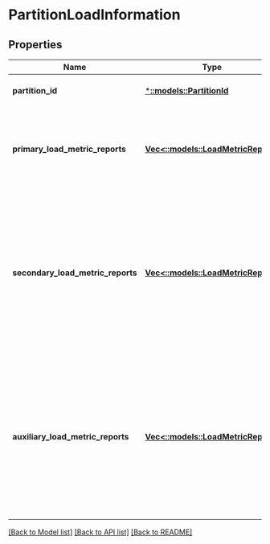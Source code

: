 # PartitionLoadInformation

## Properties
Name | Type | Description | Notes
------------ | ------------- | ------------- | -------------
**partition_id** | [***::models::PartitionId**](PartitionId.md) | Id of the partition. | [optional] [default to null]
**primary_load_metric_reports** | [**Vec<::models::LoadMetricReport>**](LoadMetricReport.md) | Array of load reports from the primary replica for this partition. | [optional] [default to null]
**secondary_load_metric_reports** | [**Vec<::models::LoadMetricReport>**](LoadMetricReport.md) | Array of aggregated load reports from all secondary replicas for this partition. Array only contains the latest reported load for each metric. | [optional] [default to null]
**auxiliary_load_metric_reports** | [**Vec<::models::LoadMetricReport>**](LoadMetricReport.md) | Array of aggregated load reports from all auxiliary replicas for this partition. Array only contains the latest reported load for each metric. | [optional] [default to null]

[[Back to Model list]](../README.md#documentation-for-models) [[Back to API list]](../README.md#documentation-for-api-endpoints) [[Back to README]](../README.md)


